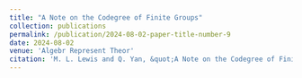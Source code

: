 ```yaml
---
title: "A Note on the Codegree of Finite Groups"
collection: publications
permalink: /publication/2024-08-02-paper-title-number-9
date: 2024-08-02
venue: 'Algebr Represent Theor'
citation: 'M. L. Lewis and Q. Yan, &quot;A Note on the Codegree of Finite Groups,&quot; Algebr Represent Theor (2024)'
---
```

